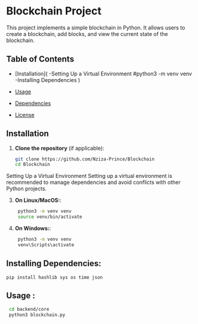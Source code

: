 # Blockchain Project

This project implements a simple blockchain in Python. It allows users to create a blockchain, add blocks, and view the current state of the blockchain.

## Table of Contents
- [Installation](
  -Setting Up a Virtual Environment
    #python3 -m venv venv
  -Installing Dependencies
)

- [Usage](#usage)
- [Dependencies](#dependencies)
- [License](#license)

## Installation

1. **Clone the repository** (if applicable):
   ```bash
   git clone https://github.com/Nziza-Prince/Blockchain
   cd Blockchain
   ```
Setting Up a Virtual Environment
Setting up a virtual environment is recommended to manage dependencies and avoid conflicts with other Python projects.

3. **On Linux/MacOS:**:
   ```bash
    python3 -m venv venv
    source venv/bin/activate

   ```

4. **On Windows:**:
   ```bash
    python3 -m venv venv
    venv\Scripts\activate
   ```

## Installing Dependencies:
    pip install hashlib sys os time json

## Usage :
   ```bash
    cd backend/core
    python3 blockchain.py

   ```
   